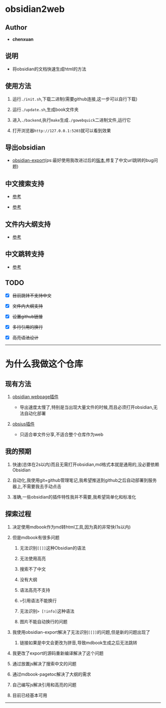 # obsidian2web

## Author

- **chenxuan**

## 说明

- 将obsidian的文档快速生成html的方法

## 使用方法

1. 运行`./init.sh`,下载二进制(需要github连接,这一步可以自行下载)

2. 运行`./update.sh`,生成book文件夹

3. 进入`./backend`,执行`make`生成`./gowebquick`二进制文件,运行它

4. 打开浏览器`http://127.0.0.1:5203`就可以看到效果

## 导出obsidian

- [obsidian-export](https://github.com/zoni/obsidian-export)(ps:最好使用我改进过后的[版本](https://github.com/chenxuan520/obsidian-export),修复了中文url跳转的bug问题)

## 中文搜索支持

- [参考](https://lijunlin2022.github.io/docs/tool/mdbook/)

- [参考](https://github.com/rust-lang/mdBook/issues/2052)

## 文件内大纲支持

- [参考](https://github.com/JorelAli/mdBook-pagetoc)

## 中文跳转支持

- [参考](https://github.com/chenxuan520/obsidian-export)

## TODO

- [X] ~~目前跳转不支持中文~~

- [X] ~~文件内大纲支持~~

- [X] ~~设置github链接~~

- [X] ~~多行引用的换行~~

- [x] ~~高亮语法设计~~

---

# 为什么我做这个仓库

## 现有方法

1. [obsidian webpage插件](https://github.com/KosmosisDire/obsidian-webpage-export)

    - 导出速度太慢了,特别是当出现大量文件的时候,而且必须打开obsidian,无法自动化部署

2. [obsius插件](https://zhuanlan.zhihu.com/p/500854527)

    - 只适合单文件分享,不适合整个仓库作为web

## 我的预期

1. 快速(总体在2s以内)而且无需打开obsidian,md格式本就是通用的,没必要依赖Obsidian

2. 自动化,我使用git+github管理笔记,我希望推送到github之后自动部署到服务器上,不需要我去手动点击

3. 准确,一些obsidian的插件特性我并不需要,我希望简单化和标准化

## 探索过程

1. 决定使用mdbook作为md转html工具,因为真的非常快(1s以内)

2. 但是mdbook有很多问题

    1. 无法识别`[[]]`这种Obsidian的语法

    2. 无法使用高亮

    3. 搜索不了中文

    4. 没有大纲

    5. 语法高亮不支持

    6. `>`引用语法不能换行

    7. 无法识别`> [!info]`这种语法

    8. 图片不能自动换行的问题

3. 我使用obsidian-export解决了无法识别`[[]]`的问题,但是新的问题出现了

    1. 链接如果是中文会更改为拼音,导致mdbook生成之后无法跳转

4. 我更改了export的源码重新编译解决了这个问题

5. 通过放置js解决了搜索中文的问题

6. 通过mdbook-pagetoc解决了大纲的需求

7. 自己编写js解决引用和高亮的问题

8. 目前已经基本可用

---
